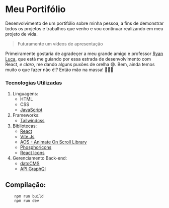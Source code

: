 # Meu Portifólio

Desenvolvimento de um portifólio sobre minha pessoa, a fins de demonstrar todos os projetos e trabalhos que venho e vou continuar realizando em meu projeto de vida. 

>Futuramente um vídeos de apresentação

Primeiramente gostaria de agradeçer a meu grande amigo e professor [Ryan Luca](https://github.com/ryan1235), que está me guiando por essa estrada de desenvolvimento com React, _e claro_, me dando alguns puxões de orelha 😅. Bem, ainda temos muito o que fazer não é!? Então mão na massa! 👩🏻‍🍳

### Tecnologias Utilizadas

1. Linguagens:
    * HTML
    * CSS
    * [JavaScript](https://www.javascript.com/)
2. Frameworks:
    * [Tailwindcss](https://tailwindcss.com/)
3. Bibliotecas:
    * [React](https://pt-br.reactjs.org/)
    * [Vite.Js](https://vitejs.dev/)
    * [AOS - Animate On Scroll Library](http://michalsnik.github.io/aos/)
    * [Phosphoricons](https://phosphoricons.com/)
    * [React Icons](https://react-icons.github.io/react-icons/)
4. Gerenciamento Back-end:
    * [datoCMS](https://www.datocms.com/)
    * [API GraphQl](https://graphql.org/)

## Compilação:

```
    npm run build
    npm run dev
```